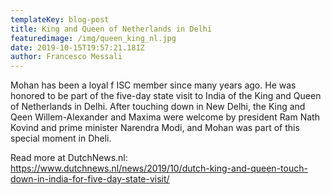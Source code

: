 ```yaml
---
templateKey: blog-post
title: King and Queen of Netherlands in Delhi
featuredimage: /img/queen_king_nl.jpg
date: 2019-10-15T19:57:21.181Z
author: Francesco Messali
---
```

Mohan has been a loyal f ISC member since many years ago. He was honored to be part of the five-day state visit to India  of the King and Queen of Netherlands in Delhi. After touching down in New Delhi, the King and Qeen Willem-Alexander and Maxima were welcome by president Ram Nath Kovind and prime minister Narendra Modi, and Mohan was part of this special moment in Dheli.

Read more at DutchNews.nl: https://www.dutchnews.nl/news/2019/10/dutch-king-and-queen-touch-down-in-india-for-five-day-state-visit/
